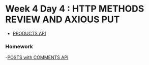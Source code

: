 
# Week 4 Day 4 : HTTP METHODS REVIEW AND AXIOUS PUT 

- [PRODUCTS API](https://github.com/Tuwaiq-1000-JS-al-Baha/Tuwaiq-1000-JS-al-Bahah-main/tree/master/week4/day4/products-api)



### Homework
-[POSTS with COMMENTS API](https://tuwaiq-academy.slack.com/files/U02G3S4EQR2/F02KY21QCUD/posts-api.postman_collection.json)
